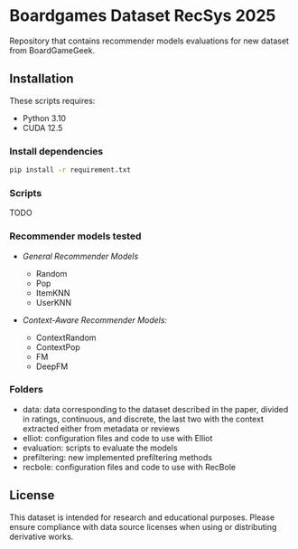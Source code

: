 # Boardgames Dataset RecSys 2025

Repository that contains recommender models evaluations for new dataset from BoardGameGeek.

## Installation

These scripts requires:

- Python 3.10
- CUDA 12.5

### Install dependencies

```bash
pip install -r requirement.txt
```

### Scripts

TODO

### Recommender models tested

- *General Recommender Models*
  - Random
  - Pop
  - ItemKNN
  - UserKNN

- *Context-Aware Recommender Models:*
  - ContextRandom
  - ContextPop
  - FM
  - DeepFM

### Folders

- data: data corresponding to the dataset described in the paper, divided in ratings, continuous, and discrete, the last two with the context extracted either from metadata or reviews
- elliot: configuration files and code to use with Elliot
- evaluation: scripts to evaluate the models
- prefiltering: new implemented prefiltering methods
- recbole: configuration files and code to use with RecBole


## License

This dataset is intended for research and educational purposes. Please ensure compliance with data source licenses when using or distributing derivative works.
